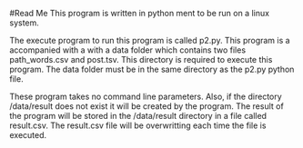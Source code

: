 #Read Me
This program is written in python ment to be run on a linux system.

The execute program to run this program is called p2.py. This program is a accompanied with a with a data folder which contains
two files path_words.csv and post.tsv. This directory is required to execute this program. The data folder must be in the same
directory as the p2.py python file.

These program takes no command line parameters. Also, if the directory /data/result does not exist it will be created by the 
program. The result of the program will be stored in the /data/result directory in a file called result.csv. The result.csv file
will be overwritting each time the file is executed.
